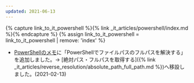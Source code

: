 ```yaml
---
updated: 2021-06-13
---
```

{% capture link_to_it_powershell %}{% link _it_articles/powershell/index.md %}{% endcapture %}
{% assign link_to_it_powershell = link_to_it_powershell | remove: 'index' %}

- [PowerShellのメモ]({{link_to_it_powershell}})に「PowerShellでファイルパスのフルパスを解決する」を追加しました。→ [絶対パス・フルパスを取得する]({% link _it_articles/reverse_resolution/absolute_path_full_path.md %})へ移設しました。(2021-02-13)
